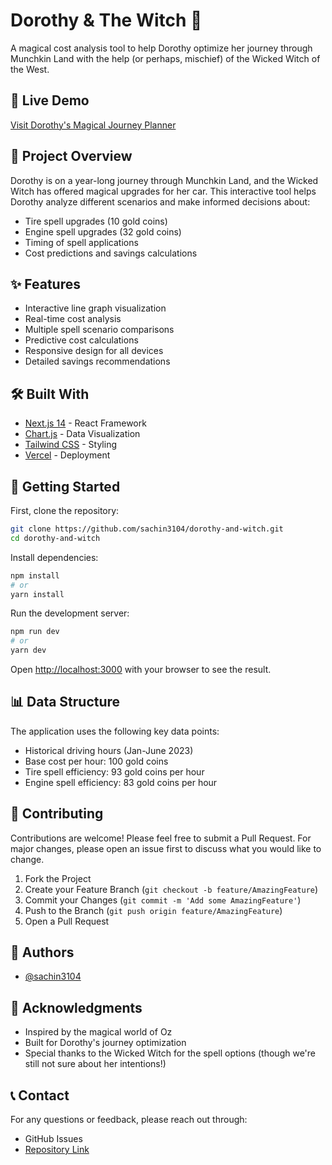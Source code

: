 # Dorothy & The Witch 🌟

A magical cost analysis tool to help Dorothy optimize her journey through Munchkin Land with the help (or perhaps, mischief) of the Wicked Witch of the West.

## 🔗 Live Demo

[Visit Dorothy's Magical Journey Planner](https://dorothy-and-witch.vercel.app/)

## 🎯 Project Overview

Dorothy is on a year-long journey through Munchkin Land, and the Wicked Witch has offered magical upgrades for her car. This interactive tool helps Dorothy analyze different scenarios and make informed decisions about:

- Tire spell upgrades (10 gold coins)
- Engine spell upgrades (32 gold coins)
- Timing of spell applications
- Cost predictions and savings calculations

## ✨ Features

- Interactive line graph visualization
- Real-time cost analysis
- Multiple spell scenario comparisons
- Predictive cost calculations
- Responsive design for all devices
- Detailed savings recommendations

## 🛠️ Built With

- [Next.js 14](https://nextjs.org/) - React Framework
- [Chart.js](https://www.chartjs.org/) - Data Visualization
- [Tailwind CSS](https://tailwindcss.com/) - Styling
- [Vercel](https://vercel.com) - Deployment

## 🚀 Getting Started

First, clone the repository:

```bash
git clone https://github.com/sachin3104/dorothy-and-witch.git
cd dorothy-and-witch
```

Install dependencies:

```bash
npm install
# or
yarn install
```

Run the development server:

```bash
npm run dev
# or
yarn dev
```

Open [http://localhost:3000](http://localhost:3000) with your browser to see the result.

## 📊 Data Structure

The application uses the following key data points:

- Historical driving hours (Jan-June 2023)
- Base cost per hour: 100 gold coins
- Tire spell efficiency: 93 gold coins per hour
- Engine spell efficiency: 83 gold coins per hour

## 🤝 Contributing

Contributions are welcome! Please feel free to submit a Pull Request. For major changes, please open an issue first to discuss what you would like to change.

1. Fork the Project
2. Create your Feature Branch (`git checkout -b feature/AmazingFeature`)
3. Commit your Changes (`git commit -m 'Add some AmazingFeature'`)
4. Push to the Branch (`git push origin feature/AmazingFeature`)
5. Open a Pull Request


## 👥 Authors

- [@sachin3104](https://github.com/sachin3104)

## 🌟 Acknowledgments

- Inspired by the magical world of Oz
- Built for Dorothy's journey optimization
- Special thanks to the Wicked Witch for the spell options (though we're still not sure about her intentions!)

## 📞 Contact

For any questions or feedback, please reach out through:

- GitHub Issues
- [Repository Link](https://github.com/sachin3104/dorothy-and-witch)
